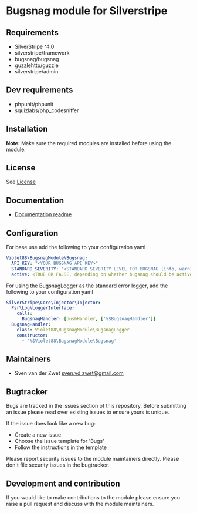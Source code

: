# Bugsnag module for Silverstripe
## Requirements

* SilverStripe ^4.0
* silverstripe/framework
* bugsnag/bugsnag
* guzzlehttp/guzzle
* silverstripe/admin

## Dev requirements
* phpunit/phpunit
* squizlabs/php_codesniffer

## Installation


**Note:** Make sure the required modules are installed before using the module.

## License
See [License](license.md)

## Documentation
 * [Documentation readme](docs/en/readme.md)

## Configuration
For base use add the following to your configuration yaml
```yaml
Violet88\BugsnagModule\Bugsnag:
  API_KEY: "<YOUR BUGSNAG API KEY>"
  STANDARD_SEVERITY: "<STANDARD SEVERITY LEVEL FOR BUGSNAG (info, warning, error>"
  active: <TRUE OR FALSE, depending on whether bugsnag should be active>
```
For using the BugsnagLogger as the standard error logger, add the following to your configuration yaml
```yaml
SilverStripe\Core\Injector\Injector:
  Psr\Log\LoggerInterface:
    calls:
      BugsnagHandler: [pushHandler, ['%$BugsnagHandler']]
  BugsnagHandler:
    class: Violet88\BugsnagModule\BugsnagLogger
    constructor:
      - '%$Violet88\BugsnagModule\Bugsnag'
```
## Maintainers
 * Sven van der Zwet <sven.vd.zwet@gmail.com>

## Bugtracker
Bugs are tracked in the issues section of this repository. Before submitting an issue please read over
existing issues to ensure yours is unique.

If the issue does look like a new bug:

 - Create a new issue
 - Choose the issue template for 'Bugs'
 - Follow the instructions in the template

Please report security issues to the module maintainers directly. Please don't file security issues in the bugtracker.

## Development and contribution
If you would like to make contributions to the module please ensure you raise a pull request and discuss with the module maintainers.
